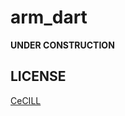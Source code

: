 # arm_dart

**UNDER CONSTRUCTION**

## LICENSE

[CeCILL]

[CeCILL]: http://www.cecill.info/index.en.html
